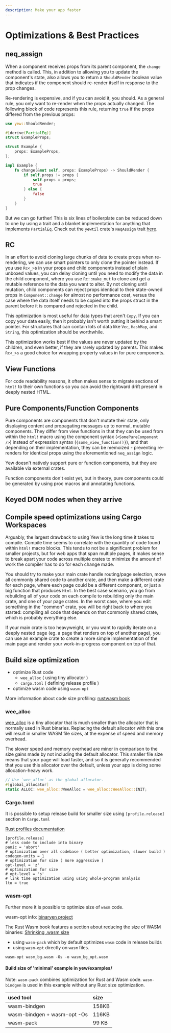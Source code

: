 ```yaml
---
description: Make your app faster
---
```


# Optimizations & Best Practices

## neq\_assign

When a component receives props from its parent component, the `change` method is called. This, in 
addition to allowing you to update the component's state, also allows you to return a `ShouldRender` 
boolean value that indicates if the component should re-render itself in response to the prop changes.

Re-rendering is expensive, and if you can avoid it, you should. As a general rule, you only want to 
re-render when the props actually changed. The following block of code represents this rule, 
returning `true` if the props differed from the previous props:

```rust
use yew::ShouldRender;

#[derive(PartialEq)]
struct ExampleProps;

struct Example {
    props: ExampleProps,
};

impl Example {
    fn change(&mut self, props: ExampleProps) -> ShouldRender {
        if self.props != props {
            self.props = props;
            true
        } else {
            false
        }
    }
}
```

But we can go further! This is six lines of boilerplate can be reduced down to one by using a trait 
and a blanket implementation for anything that implements `PartialEq`. Check out the `yewtil` crate's
`NeqAssign` trait [here](https://docs.rs/yewtil/*/yewtil/trait.NeqAssign.html).

## RC

In an effort to avoid cloning large chunks of data to create props when re-rendering, we can use 
smart pointers to only clone the pointer instead. If you use `Rc<_>`s in your props and child 
components instead of plain unboxed values, you can delay cloning until you need to modify the data 
in the child component, where you use `Rc::make_mut` to clone and get a mutable reference to the data
you want to alter. By not cloning until mutation, child components can reject props identical to 
their state-owned props in `Component::change` for almost no performance cost, versus the case where 
the data itself needs to be copied into the props struct in the parent before it is compared and 
rejected in the child.

This optimization is most useful for data types that aren't `Copy`. If you can copy your data easily,
then it probably isn't worth putting it behind a smart pointer. For structures that can contain lots 
of data like `Vec`, `HashMap`, and `String`, this optimization should be worthwhile.

This optimization works best if the values are never updated by the children, and even better, if 
they are rarely updated by parents. This makes `Rc<_>s` a good choice for wrapping property values in
for pure components.

## View Functions

For code readability reasons, it often makes sense to migrate sections of `html!` to their own 
functions so you can avoid the rightward drift present in deeply nested HTML.

## Pure Components/Function Components

Pure components are components that don't mutate their state, only displaying content and propagating
messages up to normal, mutable components. They differ from view functions in that they can be used 
from within the `html!` macro using the component syntax \(`<SomePureComponent />`\) instead of 
expression syntax \(`{some_view_function()}`\), and that depending on their implementation, they can 
be memoized - preventing re-renders for identical props using the aforementioned `neq_assign` logic.

Yew doesn't natively support pure or function components, but they are available via external crates.

Function components don't exist yet, but in theory, pure components could be generated by using proc 
macros and annotating functions.

## Keyed DOM nodes when they arrive

## Compile speed optimizations using Cargo Workspaces

Arguably, the largest drawback to using Yew is the long time it takes to compile. Compile time seems
to correlate with the quantity of code found within `html!` macro blocks. This tends to not be a 
significant problem for smaller projects, but for web apps that span multiple pages, it makes sense 
to break apart your code across multiple crates to minimize the amount of work the compiler has to do
for each change made.

You should try to make your main crate handle routing/page selection, move all commonly shared code 
to another crate, and then make a different crate for each page, where each page could be a different
component, or just a big function that produces `Html`. In the best case scenario, you go from 
rebuilding all of your code on each compile to rebuilding only the main crate, and one of your page 
crates. In the worst case, where you edit something in the "common" crate, you will be right back to 
where you started: compiling all code that depends on that commonly shared crate, which is 
probably everything else.

If your main crate is too heavyweight, or you want to rapidly iterate on a deeply nested page \(eg. a
page that renders on top of another page\), you can use an example crate to create a more simple 
implementation of the main page and render your work-in-progress component on top of that.

## Build size optimization

* optimize Rust code
  * `wee_alloc` \( using tiny allocator \)
  * `cargo.toml` \( defining release profile \)
* optimize wasm code using `wasm-opt`

More information about code size profiling: 
[rustwasm book](https://rustwasm.github.io/book/reference/code-size.html#optimizing-builds-for-code-size)

### wee\_alloc

[wee\_alloc](https://github.com/rustwasm/wee_alloc) is a tiny allocator that is much smaller than the
allocator that is normally used in Rust binaries. Replacing the default allocator with this one will 
result in smaller WASM file sizes, at the expense of speed and memory overhead.

The slower speed and memory overhead are minor in comparison to the size gains made by not including
the default allocator. This smaller file size means that your page will load faster, and so it is 
generally recommended that you use this allocator over the default, unless your app is doing some 
allocation-heavy work.

```rust
// Use `wee_alloc` as the global allocator.
#[global_allocator]
static ALLOC: wee_alloc::WeeAlloc = wee_alloc::WeeAlloc::INIT;
```

### Cargo.toml

It is possible to setup release build for smaller size using `[profile.release]` section in `Cargo.toml`

[Rust profiles documentation](https://doc.rust-lang.org/cargo/reference/profiles.html)

```text
[profile.release]
# less code to include into binary
panic = 'abort' 
# optimization over all codebase ( better optimization, slower build )
codegen-units = 1
# optimization for size ( more aggressive )
opt-level = 'z' 
# optimization for size 
# opt-level = 's' 
# link time optimization using using whole-program analysis
lto = true
```

### wasm-opt

Further more it is possible to optimize size of `wasm` code.

wasm-opt info: [binaryen project](https://github.com/WebAssembly/binaryen)

The Rust Wasm book features a section about reducing the size of WASM binaries: 
[Shrinking .wasm size](https://rustwasm.github.io/book/game-of-life/code-size.html)

* using `wasm-pack` which by default optimizes `wasm` code in release builds
* using `wasm-opt` directly on `wasm` files.

```text
wasm-opt wasm_bg.wasm -Os -o wasm_bg_opt.wasm
```

#### Build size of 'minimal' example in yew/examples/

Note: `wasm-pack` combines optimization for Rust and Wasm code. `wasm-bindgen` is used in this 
example without any Rust size optimization.

| used tool | size |
| :--- | :--- |
| wasm-bindgen | 158KB |
| wasm-bindgen + wasm-opt -Os | 116KB |
| wasm-pack | 99 KB |

